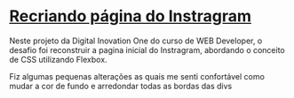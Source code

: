 # <u>Recriando página do Instragram</u> 

Neste projeto da Digital Inovation One do curso de WEB Developer, o desafio foi reconstruir a pagina inicial do Instragram, abordando o conceito de CSS utilizando Flexbox.



Fiz algumas pequenas alterações as quais me senti confortável como mudar a cor de fundo e arredondar todas as bordas das divs

